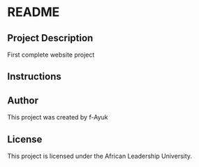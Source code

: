 # README

## Project Description
First complete website project



## Instructions

## Author
This project was created by f-Ayuk

## License
This project is licensed under the African Leadership University.


